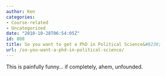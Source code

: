 ```yaml
---
author: Ken
categories:
- Course-related
- Uncategorized
date: "2010-10-28T06:54:05Z"
id: 888
title: So you want to get a PhD in Political Science&#8230;
url: /so-you-want-a-phd-in-political-science/
---
```

This is painfully funny&#8230; if completely, ahem, unfounded.

